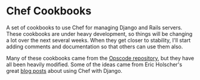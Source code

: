 Chef Cookbooks
==============

A set of cookbooks to use Chef for managing Django and Rails servers.  These
cookbooks are under heavy development, so things will be changing a lot over
the next several weeks.  When they get closer to stability, I'll start adding
comments and documentation so that others can use them also.

Many of these cookbooks came from the [Opscode repository][1], but they have
all been heavily modified.  Some of the ideas came from Eric Holscher's great
[blog posts][2] about using Chef with Django.

[1]: https://github.com/opscode/cookbooks
[2]: http://ericholscher.com/blog/2010/nov/8/building-django-app-server-chef/
